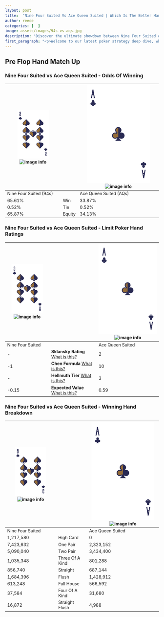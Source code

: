 ```yaml
---
layout: post
title:  "Nine Four Suited Vs Ace Queen Suited | Which Is The Better Hand In Poker? A Complete Guide"
author: reece
categories: [  ]
image: assets/images/94s-vs-aqs.jpg
description: "Discover the ultimate showdown between Nine Four Suited and Ace Queen Suited in poker! Uncover the odds, strategies, and scenarios where one hand triumphs over the other. Get ready to up your poker game with this thrilling analysis."
first_paragraph: "<p>Welcome to our latest poker strategy deep dive, where we're pitting two distinct hands against each other in a high-stakes showdown: Nine Four Suited vs Ace Queen Suited.</p><p>In the dynamic world of poker, every decision counts, and knowing which hand holds the upper hand is key to your success at the table.</p><p>In this article, we'll dissect these two hands, explore the scenarios where one dominates the other, and equip you with the knowledge to make strategic choices that can tip the odds in your favor.</p><p>Get ready to unravel the intriguing dynamics of these poker hands and elevate your game to new heights.</p>"
---
```




[comment]: # (sp0)

## Pre Flop Hand Match Up

<div class="table hand-ratings" markdown="1"> 



### Nine Four Suited vs Ace Queen Suited - Odds Of Winning


    
| ![image info](assets/images/hand1/9.png) ![image info](assets/images/hand1/4s.png) |  | ![image info](assets/images/hand2/A.png) ![image info](assets/images/hand2/Qs.png) |
| -------- | -------- | -------- |
| Nine Four Suited (94s) |  | Ace Queen Suited (AQs) |
| 65.61% | Win | 33.87% |
| 0.52% | Tie | 0.52% |
| 65.87% | Equity | 34.13% |




[comment]: # (sp1)



### Nine Four Suited vs Ace Queen Suited - Limit Poker Hand Ratings


    
| ![image info](assets/images/hand1/9.png) ![image info](assets/images/hand1/4s.png) |  | ![image info](assets/images/hand2/A.png) ![image info](assets/images/hand2/Qs.png) |
| -------- | -------- | -------- |
| Nine Four Suited |  | Ace Queen Suited |
| - | **Sklansky Rating** [What is this?](/sklansky-rating-explained) | 2 |
| -1 | **Chen Formula** [What is this?](/chen-formula-explained) | 10 |
| - | **Hellmuth Tier** [What is this?](/Hellmuth-tier-explained) | 3 |
| -0.15 | **Expected Value** [What is this?](/expected-value-explained) | 0.59 |




[comment]: # (sp2)



### Nine Four Suited vs Ace Queen Suited - Winning Hand Breakdown


    
| ![image info](assets/images/hand1/9.png) ![image info](assets/images/hand1/4s.png) |  | ![image info](assets/images/hand2/A.png) ![image info](assets/images/hand2/Qs.png) |
| -------- | -------- | -------- |
| Nine Four Suited |  | Ace Queen Suited |
| 1,217,580 | High Card | 0 |
| 7,423,632 | One Pair | 2,323,152 |
| 5,090,040 | Two Pair | 3,434,400 |
| 1,035,348 | Three Of A Kind | 801,288 |
| 856,740 | Straight | 687,144 |
| 1,684,396 | Flush | 1,428,912 |
| 613,248 | Full House | 566,592 |
| 37,584 | Four Of A Kind | 31,680 |
| 16,872 | Straight Flush | 4,988 |




[comment]: # (sp3)



</div>

[comment]: # (sp4)



[comment]: # (sp5)

